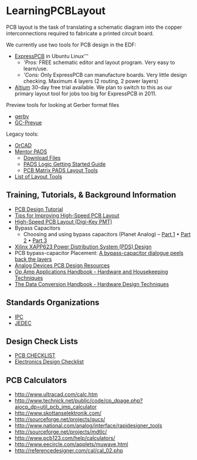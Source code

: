 # LearningPCBLayout
PCB layout is the task of translating a schematic diagram into the
copper interconnections required to fabricate a printed circuit board.

We currently use two tools for PCB design in the EDF:

 * [ExpressPCB](http://www.expresspcb.com)
in Ubuntu Linux'''
   * *'Pros:* FREE schematic editor and layout program.  Very easy to learn/use.
   * *'Cons:* Only ExpressPCB can manufacture boards.  Very little design checking.
     Maximum 4 layers (2 routing, 2 power layers)
 * [Altium](http://www.altium.com)
30-day free trial available.  We plan to switch to this as our primary layout tool
for jobs too big for ExpressPCB in 2011.

Preview tools for looking at Gerber format files

 * [gerbv](http://gerbv.sourceforge.net/)
 * [GC-Prevue](http://www.graphicode.com/)

Legacy tools:

 * [OrCAD](http://www.orcad.com)
 * [Mentor PADS](http://www.mentor.com/products/pcb-system-design/design-flows/pads/)
   * [Download Files](http://ohm.bu.edu/~pbohn/__Engineering_Reference/pcb_layout/pcbmatrix/)
   * [PADS Logic Getting Started Guide](http://ohm.bu.edu/~pbohn/__Engineering_Reference/pcb_layout/pads_gs.pdf)
   * [PCB Matrix PADS Layout Tools](http://www.pcbmatrix.com/Products/CADTools/PADS/)
 * [List of Layout Tools](http://www.olimex.com/pcb/dtools.html)


## Training, Tutorials, & Background Information
 * [PCB Design Tutorial](http://alternatezone.com/electronics/files/PCBDesignTutorialRevA.pdf)
 * [Tips for Improving High-Speed PCB Layout](http://www.analog.com/en/wireless-solutions/applications/overview/CU_over_Tips_for_improving_High-Speed_PCB_Layout/resources/fca.html)
 * [High-Speed PCB Layout (Digi-Key PMT)](http://digikey.com/PTM/IndividualPTM.page?site=us&lang=en&ptm=4642)
 * Bypass Capacitors
   * Choosing and using bypass capacitors (Planet Analog) &ndash; [Part 1](http://www.planetanalog.com/showArticle.jhtml?articleID=199905522) &bull; [Part 2](http://www.planetanalog.com/features/showArticle.jhtml;jsessionid=W4XGTSH4X4RJMQSNDLRCKHSCJUNN2JVN?articleID=199905942) &bull; [Part 3](http://www.planetanalog.com/features/showArticle.jhtml;jsessionid=IXMUD1DH1AC4UQSNDLRSKHSCJUNN2JVN?articleID=200001206)
 * [ Xilinx XAPP623 Power Distribution System (PDS) Design](http://www.xilinx.com/support/documentation/application_notes/xapp623.pdf)
 * PCB bypass-capacitor Placement: [A bypass-capacitor dialogue peels back the layers](http://www.planetanalog.com/showArticle.jhtml?articleID=207602816)
 * [Analog Devices PCB Design Resources](http://www.analog.com/en/pcb-design-resources/content/pcb_design_resources/fca.html)
 * [Op Amp Applications Handbook - Hardware and Housekeeping Techniques](http://www.analog.com/library/analogDialogue/archives/39-05/Web_Ch7_final_J.pdf)
 * [The Data Conversion Handbook - Hardware Design Techniques](http://www.analog.com/library/analogDialogue/archives/39-06/Chapter%209%20Hardware%20Design%20Techniques%20F.pdf)

## Standards Organizations
 * [IPC](http://www.ipc.org)
 * [JEDEC](http://www.jedec.org/)

## Design Check Lists
 * [PCB CHECKLIST](http://ohm.bu.edu/~pbohn/__Engineering_Reference/pcb_layout/PCB_LAYOUT_CHECKLIST_Google_Marks.doc)
 * [Electronics Design Checklist](http://www.aqdi.com/check.htm)

## PCB Calculators
 * http://www.ultracad.com/calc.htm
 * http://www.technick.net/public/code/cp_dpage.php?aiocp_dp=util_pcb_imp_calculator
 * http://www.skottanselektronik.com/
 * http://sourceforge.net/projects/qucs/
 * http://www.national.com/analog/interface/rapidesigner_tools
 * http://sourceforge.net/projects/mdtlc/
 * http://www.pcb123.com/help/calculators/
 * http://www.eecircle.com/applets/muwave.html
 * http://referencedesigner.com/cal/cal_02.php







